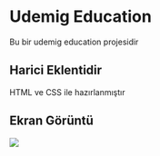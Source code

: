 <h1> Udemig Education </h1>

Bu bir udemig education projesidir

<h2> Harici Eklentidir </h2>

HTML ve CSS ile hazırlanmıştır

<h2> Ekran Görüntü </h2>

![](ekran.gif)
